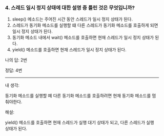 ### 4. 스레드 일시 정지 상태에 대한 설명 중 틀린 것은 무엇입니까?

1. sleep() 메소드는 주어진 시간 동안 스레드가 일시 정지 상태가 된다.
2. 스레드가 동기화 메소드를 실행할 떄 다른 스레드가 동기화 메소드를 호출하게 되면 일시 정지 상태가 된다.
3. 동기화 메소드 내에서 wait() 메소드를 호출하면 현재 스레드가 일시 정지 상태가 된다.
4. yield() 메소드를 호출하면 현재 스레드가 일시 정지 상태가 된다.

나의 답: 2번

정답: 4번

---
내 생각:

동기화 메소드를 실행할 뗴 다른 동기화 메소드를 호출하려면 현재 동기화 메소드를 멈춰야한다.

해설:

yield() 메소드를 호출하면 현재 스레드가 실행 대기 상태가 되고, 다른 스레드가 실행 상태가 된다.